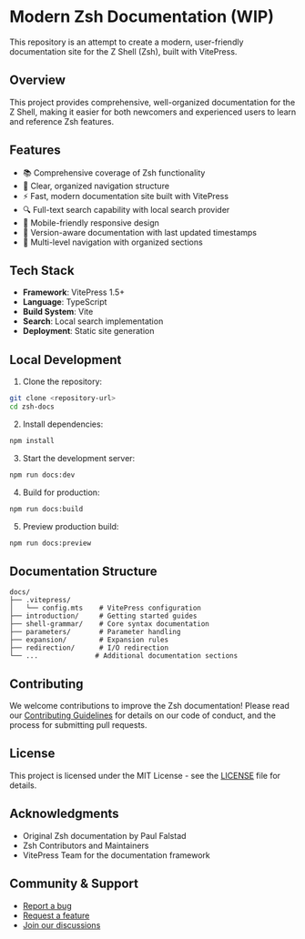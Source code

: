 # Modern Zsh Documentation (WIP)

This repository is an attempt to create a modern, user-friendly documentation site for the Z Shell (Zsh), built with VitePress.

## Overview

This project provides comprehensive, well-organized documentation for the Z Shell, making it easier for both newcomers and experienced users to learn and reference Zsh features.

## Features

- 📚 Comprehensive coverage of Zsh functionality
- 🎯 Clear, organized navigation structure
- ⚡️ Fast, modern documentation site built with VitePress
- 🔍 Full-text search capability with local search provider
- 📱 Mobile-friendly responsive design
- 🔄 Version-aware documentation with last updated timestamps
- 📑 Multi-level navigation with organized sections

## Tech Stack

- **Framework**: VitePress 1.5+
- **Language**: TypeScript
- **Build System**: Vite
- **Search**: Local search implementation
- **Deployment**: Static site generation

## Local Development

1. Clone the repository:
```bash
git clone <repository-url>
cd zsh-docs
```

2. Install dependencies:
```bash
npm install
```

3. Start the development server:
```bash
npm run docs:dev
```

4. Build for production:
```bash
npm run docs:build
```

5. Preview production build:
```bash
npm run docs:preview
```

## Documentation Structure

```
docs/
├── .vitepress/
│   └── config.mts    # VitePress configuration
├── introduction/     # Getting started guides
├── shell-grammar/    # Core syntax documentation
├── parameters/       # Parameter handling
├── expansion/        # Expansion rules
├── redirection/      # I/O redirection
└── ...              # Additional documentation sections
```

## Contributing

We welcome contributions to improve the Zsh documentation! Please read our [Contributing Guidelines](CONTRIBUTING.md) for details on our code of conduct, and the process for submitting pull requests.

## License

This project is licensed under the MIT License - see the [LICENSE](LICENSE.md) file for details.

## Acknowledgments

- Original Zsh documentation by Paul Falstad
- Zsh Contributors and Maintainers
- VitePress Team for the documentation framework

## Community & Support

- [Report a bug](https://github.com/your-repo/zsh-docs/issues)
- [Request a feature](https://github.com/your-repo/zsh-docs/issues)
- [Join our discussions](https://github.com/your-repo/zsh-docs/discussions)